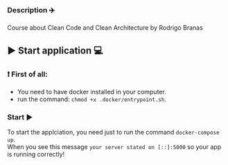 ### Description :airplane:
Course about Clean Code and Clean Architecture by Rodrigo Branas

## ▶️ Start application 💻 


### ❗ First of all:
* You need to have docker installed in your computer.
* run the command: `chmod +x .docker/entrypoint.sh`. 

### Start ▶️
To start the applciation, you need just to run the command `docker-compose up`.  
When you see this message `your server stated on [::]:5000` so your app is running correctly!